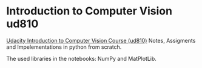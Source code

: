 # Introduction to Computer Vision ud810

[Udacity Introduction to Computer Vision Course (ud810)](https://www.udacity.com/course/introduction-to-computer-vision--ud810) Notes, Assigments and Impelementations in python from scratch.

The used libraries in the notebooks: NumPy and MatPlotLib.
